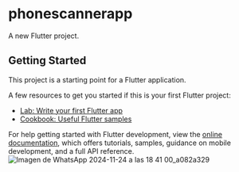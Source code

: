 # phonescannerapp

A new Flutter project.

## Getting Started

This project is a starting point for a Flutter application.

A few resources to get you started if this is your first Flutter project:

- [Lab: Write your first Flutter app](https://docs.flutter.dev/get-started/codelab)
- [Cookbook: Useful Flutter samples](https://docs.flutter.dev/cookbook)

For help getting started with Flutter development, view the
[online documentation](https://docs.flutter.dev/), which offers tutorials,
samples, guidance on mobile development, and a full API reference.
![Imagen de WhatsApp 2024-11-24 a las 18 41 00_a082a329](https://github.com/user-attachments/assets/d67e7904-8703-4521-bddd-e6d176c6d8a2)
